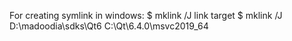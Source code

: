 For creating symlink in windows:
$ mklink /J link target
$ mklink /J D:\madoodia\sdks\Qt6 C:\Qt\6.4.0\msvc2019_64